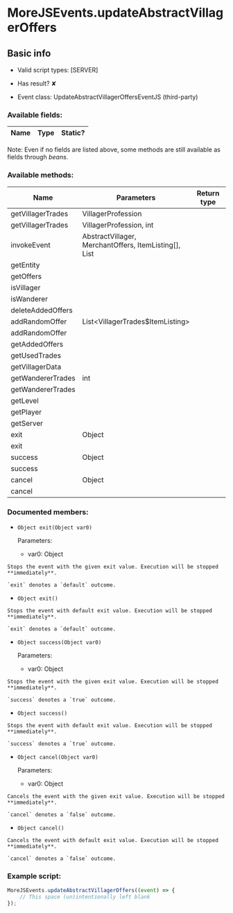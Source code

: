 # MoreJSEvents.updateAbstractVillagerOffers

## Basic info

- Valid script types: [SERVER]

- Has result? ✘

- Event class: UpdateAbstractVillagerOffersEventJS (third-party)

### Available fields:

| Name | Type | Static? |
| ---- | ---- | ------- |

Note: Even if no fields are listed above, some methods are still available as fields through *beans*.

### Available methods:

| Name | Parameters | Return type | Static? |
| ---- | ---------- | ----------- | ------- |
| getVillagerTrades | VillagerProfession |  | List<VillagerTrades$ItemListing> | ✘ |
| getVillagerTrades | VillagerProfession, int |  | List<VillagerTrades$ItemListing> | ✘ |
| invokeEvent | AbstractVillager, MerchantOffers, ItemListing[], List<MerchantOffer> |  | void | ✔ |
| getEntity |  |  | Entity | ✘ |
| getOffers |  |  | MerchantOffers | ✘ |
| isVillager |  |  | boolean | ✘ |
| isWanderer |  |  | boolean | ✘ |
| deleteAddedOffers |  |  | void | ✘ |
| addRandomOffer | List<VillagerTrades$ItemListing> |  | MerchantOffer | ✘ |
| addRandomOffer |  |  | MerchantOffer | ✘ |
| getAddedOffers |  |  | Collection<MerchantOffer> | ✘ |
| getUsedTrades |  |  | List<VillagerTrades$ItemListing> | ✘ |
| getVillagerData |  |  | VillagerData | ✘ |
| getWandererTrades | int |  | List<VillagerTrades$ItemListing> | ✘ |
| getWandererTrades |  |  | List<VillagerTrades$ItemListing> | ✘ |
| getLevel |  |  | Level | ✘ |
| getPlayer |  |  | Player | ✘ |
| getServer |  |  | MinecraftServer | ✘ |
| exit | Object |  | Object | ✘ |
| exit |  |  | Object | ✘ |
| success | Object |  | Object | ✘ |
| success |  |  | Object | ✘ |
| cancel | Object |  | Object | ✘ |
| cancel |  |  | Object | ✘ |


### Documented members:

- `Object exit(Object var0)`

  Parameters:
  - var0: Object

```
Stops the event with the given exit value. Execution will be stopped **immediately**.

`exit` denotes a `default` outcome.
```

- `Object exit()`
```
Stops the event with default exit value. Execution will be stopped **immediately**.

`exit` denotes a `default` outcome.
```

- `Object success(Object var0)`

  Parameters:
  - var0: Object

```
Stops the event with the given exit value. Execution will be stopped **immediately**.

`success` denotes a `true` outcome.
```

- `Object success()`
```
Stops the event with default exit value. Execution will be stopped **immediately**.

`success` denotes a `true` outcome.
```

- `Object cancel(Object var0)`

  Parameters:
  - var0: Object

```
Cancels the event with the given exit value. Execution will be stopped **immediately**.

`cancel` denotes a `false` outcome.
```

- `Object cancel()`
```
Cancels the event with default exit value. Execution will be stopped **immediately**.

`cancel` denotes a `false` outcome.
```



### Example script:

```js
MoreJSEvents.updateAbstractVillagerOffers((event) => {
	// This space (un)intentionally left blank
});
```

